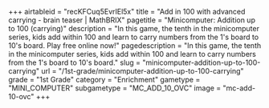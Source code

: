 +++
airtableid = "recKFCuq5EvrIEl5x"
title = "Add in 100 with advanced carrying - brain teaser | MathBRIX"
pagetitle = "Minicomputer: Addition up to 100 (carrying)"
description = "In this game, the tenth in the minicomputer series, kids add within 100 and learn to carry numbers from the 1's board to 10's board. Play free online now!"
pagedescription = "In this game, the tenth in the minicomputer series, kids add within 100 and learn to carry numbers from the 1's board to 10's board."
slug = "minicomputer-addition-up-to-100-carrying"
url = "/1st-grade/minicomputer-addition-up-to-100-carrying"
grade = "1st Grade"
category = "Enrichment"
gametype = "MINI_COMPUTER"
subgametype = "MC_ADD_10_OVC"
image = "mc-add-10-ovc"
+++